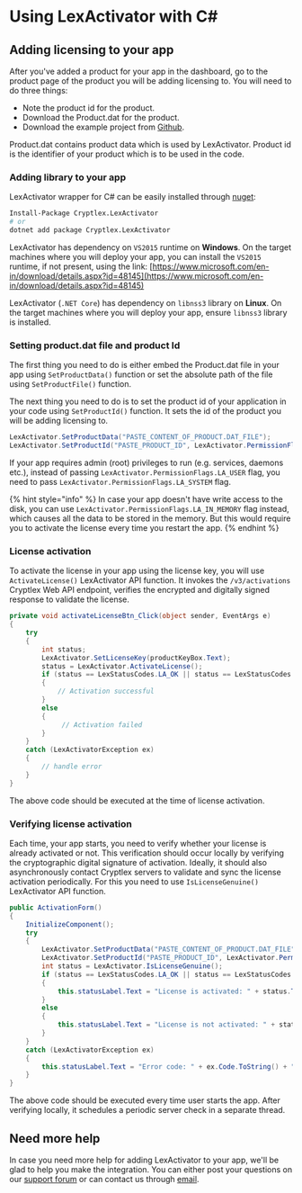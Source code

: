 # Using LexActivator with C\#

## Adding licensing to your app <a id="adding-licensing-to-your-app"></a>

After you've added a product for your app in the dashboard, go to the product page of the product you will be adding licensing to. You will need to do three things:

* Note the product id for the product.
* Download the Product.dat for the product.
* Download the example project from [Github](https://github.com/cryptlex/lexactivator-dotnet/tree/master/examples).

Product.dat contains product data which is used by LexActivator. Product id is the identifier of your product which is to be used in the code.

### Adding library to your app <a id="adding-library-to-your-app"></a>

LexActivator wrapper for C\# can be easily installed through [nuget](https://www.nuget.org/packages/Cryptlex.LexActivator/):

```bash
Install-Package Cryptlex.LexActivator
# or
dotnet add package Cryptlex.LexActivator
```

LexActivator has dependency on `VS2015` runtime on **Windows**. On the target machines where you will deploy your app, you can install the `VS2015` runtime, if not present, using the link: [https://www.microsoft.com/en-in/download/details.aspx?id=48145](https://www.microsoft.com/en-in/download/details.aspx?id=48145)

LexActivator \(`.NET Core`\) has dependency on `libnss3` library on **Linux**. On the target machines where you will deploy your app, ensure `libnss3` library is installed.

### Setting product.dat file and product Id <a id="setting-product.dat-file-and-product-id"></a>

The first thing you need to do is either embed the Product.dat file in your app using `SetProductData()` function or set the absolute path of the file using `SetProductFile()` function.

The next thing you need to do is to set the product id of your application in your code using `SetProductId()` function. It sets the id of the product you will be adding licensing to.

```csharp
LexActivator.SetProductData("PASTE_CONTENT_OF_PRODUCT.DAT_FILE");
LexActivator.SetProductId("PASTE_PRODUCT_ID", LexActivator.PermissionFlags.LA_USER);
```

If your app requires admin \(root\) privileges to run \(e.g. services, daemons etc.\), instead of passing   `LexActivator.PermissionFlags.LA_USER` flag, you need to pass `LexActivator.PermissionFlags.LA_SYSTEM` flag.

{% hint style="info" %}
In case your app doesn't have write access to the disk, you can use `LexActivator.PermissionFlags.LA_IN_MEMORY` flag instead, which causes all the data to be stored in the memory. But this would require you to activate the license every time you restart the app.
{% endhint %}

### License activation <a id="license-activation"></a>

To activate the license in your app using the license key, you will use `ActivateLicense()` LexActivator API function. It invokes the `/v3/activations` Cryptlex Web API endpoint, verifies the encrypted and digitally signed response to validate the license.

```csharp
private void activateLicenseBtn_Click(object sender, EventArgs e)
{
    try
    {
        int status;
        LexActivator.SetLicenseKey(productKeyBox.Text);
        status = LexActivator.ActivateLicense();
        if (status == LexStatusCodes.LA_OK || status == LexStatusCodes.LA_EXPIRED || status == LexStatusCodes.LA_SUSPENDED)
        {
            // Activation successful
        }
        else
        {
             // Activation failed
        }
    }
    catch (LexActivatorException ex)
    {
        // handle error
    }
}
```

The above code should be executed at the time of license activation.

### Verifying license activation <a id="verifying-license-activation"></a>

Each time, your app starts, you need to verify whether your license is already activated or not. This verification should occur locally by verifying the cryptographic digital signature of activation. Ideally, it should also asynchronously contact Cryptlex servers to validate and sync the license activation periodically. For this you need to use `IsLicenseGenuine()` LexActivator API function.

```csharp
public ActivationForm()
{
    InitializeComponent();
    try
    {
        LexActivator.SetProductData("PASTE_CONTENT_OF_PRODUCT.DAT_FILE");
        LexActivator.SetProductId("PASTE_PRODUCT_ID", LexActivator.PermissionFlags.LA_USER);
        int status = LexActivator.IsLicenseGenuine();
        if (status == LexStatusCodes.LA_OK || status == LexStatusCodes.LA_EXPIRED || status == LexStatusCodes.LA_SUSPENDED || status == LexStatusCodes.LA_GRACE_PERIOD_OVER)
        {
            this.statusLabel.Text = "License is activated: " + status.ToString();
        }
        else
        {
            this.statusLabel.Text = "License is not activated: " + status.ToString();
        }
    }
    catch (LexActivatorException ex)
    {
        this.statusLabel.Text = "Error code: " + ex.Code.ToString() + " Error message: " + ex.Message;
    }
}
```

The above code should be executed every time user starts the app. After verifying locally, it schedules a periodic server check in a separate thread.

## Need more help <a id="need-more-help"></a>

In case you need more help for adding LexActivator to your app, we'll be glad to help you make the integration. You can either post your questions on our [support forum](https://forums.cryptlex.com) or can contact us through [email](mailto:support@cryptlex.com?Subject=Using%20LexActivator).

